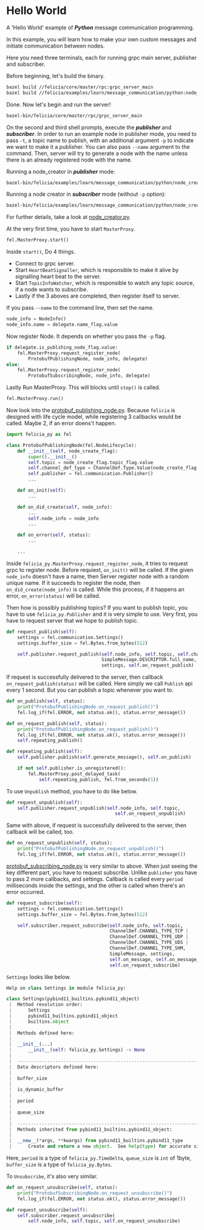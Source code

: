 # Hello World

A 'Hello World' example of ***Python*** message communication programming.

In this example, you will learn how to make your own custom messages and initiate communication between nodes.

Here you need three terminals, each for running grpc main server, publisher and subscriber.

Before beginning, let's build the binary.

```bash
bazel build //felicia/core/master/rpc:grpc_server_main
bazel build //felicia/examples/learn/message_communication/python:node_creator
```

Done. Now let's begin and run the server!

```bash
bazel-bin/felicia/core/master/rpc/grpc_server_main
```

On the second and third shell prompts, execute the ***publisher*** and ***subscriber***. In order to run an example node in publisher mode, you need to pass `-t`, a topic name to publish, with an additional argument `-p` to indicate we want to make it a publisher. You can also pass `--name` argument to the command. Then, server will try to generate a node with the name unless there is an already registered node with the name.

Running a node_creator in ***publisher*** mode:
```bash
bazel-bin/felicia/examples/learn/message_communication/python/node_creator -p -t message
```

Running a node creator in ***subscriber*** mode (without `-p` option):
```bash
bazel-bin/felicia/examples/learn/message_communication/python/node_creator -t message
```

For further details, take a look at [node_creator.py](node_creator.py).

At the very first time, you have to start `MasterProxy`.

```python
fel.MasterProxy.start()
```

Inside `start()`, Do 4 things.
* Connect to grpc server.
* Start `HeartBeatSignaller`, which is responsible to make it alive by signalling heart beat to the server.
* Start `TopicInfoWatcher`, which is responsible to watch any topic source, if a node wants to subscribe.
* Lastly if the 3 aboves are completed, then register itself to server.

If you pass `--name` to the command line, then set the name.

```python
node_info = NodeInfo()
node_info.name = delegate.name_flag.value
```

Now register Node. It depends on whether you pass the `-p` flag.

```python
if delegate.is_publshing_node_flag.value:
    fel.MasterProxy.request_register_node(
        ProtobufPublishingNode, node_info, delegate)
else:
    fel.MasterProxy.request_register_node(
        ProtobufSubscribingNode, node_info, delegate)
```

Lastly Run MasterProxy. This will blocks until `stop()` is called.

```python
fel.MasterProxy.run()
```

Now look into the [protobuf_publishing_node.py](protobuf_publishing_node.py). Because `felicia` is designed with life cycle model, while registering 3 callbacks would be called. Maybe 2, if an error doens't happen.

```python
import felicia_py as fel

class ProtobufPublishingNode(fel.NodeLifecycle):
    def __init__(self, node_create_flag):
        super().__init__()
        self.topic = node_create_flag.topic_flag.value
        self.channel_def_type = ChannelDef.Type.Value(node_create_flag.channel_type_flag.value)
        self.publisher = fel.communication.Publisher()
        ...

    def on_init(self):
        ...

    def on_did_create(self, node_info):
        ...
        self.node_info = node_info
        ...

    def on_error(self, status):
        ...

    ...
```

Inside `felicia_py.MasterProxy.request_register_node`, it tries to request grpc to register node.
Before requiest, `on_init()` will be called. If the given `node_info` doesn't have a name, then Server register node with a random unique name. If it succeeds to register the node, then `on_did_create(node_info)` is called. While this process, if it happens an error, `on_error(status)` will be called.


Then how is possibly publishing topics? If you want to publish topic, you have to use `felicia_py.Publisher` and it is very simple to use. Very first, you have to request server that we hope to publish topic.

```python
def request_publish(self):
    settings = fel.communication.Settings()
    settings.buffer_size = fel.Bytes.from_bytes(512)

    self.publisher.request_publish(self.node_info, self.topic, self.channel_def_type,
                                   SimpleMessage.DESCRIPTOR.full_name,
                                   settings, self.on_request_publish)
```

If request is successfully delivered to the server, then callback `on_request_publish(status)` will be called. Here simply we call `Publish` api every 1 second. But you can publish a topic whenever you want to.

```python
def on_publish(self, status):
    print("ProtobufPublishingNode.on_request_publish()")
    fel.log_if(fel.ERROR, not status.ok(), status.error_message())

def on_request_publish(self, status):
    print("ProtobufPublishingNode.on_request_publish()")
    fel.log_if(fel.ERROR, not status.ok(), status.error_message())
    self.repeating_publish()

def repeating_publish(self):
    self.publisher.publish(self.generate_message(), self.on_publish)

    if not self.publisher.is_unregistered():
        fel.MasterProxy.post_delayed_task(
            self.repeating_publish, fel.from_seconds(1))
```

To use `Unpublish` method, you have to do like below.

```python
def request_unpublish(self):
    self.publisher.request_unpublish(self.node_info, self.topic,
                                        self.on_request_unpublish)
```

Same with above, if request is successfully delivered to the server, then callback
will be called, too.

```python
def on_request_unpublish(self, status):
    print("ProtobufPublishingNode.on_request_unpublish()")
    fel.log_if(fel.ERROR, not status.ok(), status.error_message())
```

[protobuf_subscribing_node.py](protobuf_subscribing_node.py) is very similar to above. When just seeing the key different part, you have to request subscribe. Unlike `publisher` you have to pass 2 more callbacks, and settings. Callback is called every `period` milliseconds inside the settings, and the other is called when there's an error occurred.

```python
def request_subscribe(self):
    settings = fel.communication.Settings()
    settings.buffer_size = fel.Bytes.from_bytes(512)

    self.subscriber.request_subscribe(self.node_info, self.topic,
                                      ChannelDef.CHANNEL_TYPE_TCP |
                                      ChannelDef.CHANNEL_TYPE_UDP |
                                      ChannelDef.CHANNEL_TYPE_UDS |
                                      ChannelDef.CHANNEL_TYPE_SHM,
                                      SimpleMessage, settings,
                                      self.on_message, self.on_message_error,
                                      self.on_request_subscribe)
```

`Settings` looks like below.

```python
Help on class Settings in module felicia_py:

class Settings(pybind11_builtins.pybind11_object)
 |  Method resolution order:
 |      Settings
 |      pybind11_builtins.pybind11_object
 |      builtins.object
 |
 |  Methods defined here:
 |
 |  __init__(...)
 |      __init__(self: felicia_py.Settings) -> None
 |
 |  ----------------------------------------------------------------------
 |  Data descriptors defined here:
 |
 |  buffer_size
 |
 |  is_dynamic_buffer
 |
 |  period
 |
 |  queue_size
 |
 |  ----------------------------------------------------------------------
 |  Methods inherited from pybind11_builtins.pybind11_object:
 |
 |  __new__(*args, **kwargs) from pybind11_builtins.pybind11_type
 |      Create and return a new object.  See help(type) for accurate signature.
```

Here, `period` is a type of `felicia_py.TimeDelta`, `queue_size` is `int` of 1byte, `buffer_size` is a type of `felicia_py.Bytes`.

To `Unsubscribe`, it's also very similar.

```python
def on_request_unsubscribe(self, status):
    print("ProtobufSubscribingNode.on_request_unsubscribe()")
    fel.log_if(fel.ERROR, not status.ok(), status.error_message())

def request_unsubscribe(self):
    self.subscriber.request_unsubscribe(
        self.node_info, self.topic, self.on_request_unsubscribe)
```

